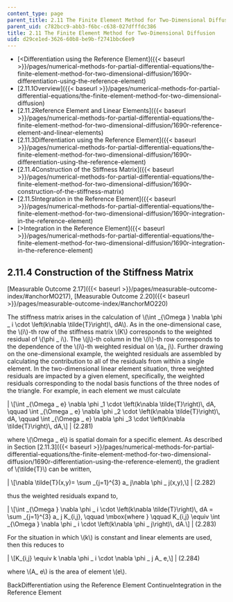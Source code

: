 ```yaml
---
content_type: page
parent_title: 2.11 The Finite Element Method for Two-Dimensional Diffusion
parent_uid: c782bcc9-abb3-f6bc-c638-027dfffdc386
title: 2.11 The Finite Element Method for Two-Dimensional Diffusion
uid: d29ce1ed-3626-60b8-be9b-f2741bbc6ee9
---
```


*   [<Differentiation using the Reference Element]({{< baseurl >}}/pages/numerical-methods-for-partial-differential-equations/the-finite-element-method-for-two-dimensional-diffusion/1690r-differentiation-using-the-reference-element)
*   [2.11.1Overview]({{< baseurl >}}/pages/numerical-methods-for-partial-differential-equations/the-finite-element-method-for-two-dimensional-diffusion)
*   [2.11.2Reference Element and Linear Elements]({{< baseurl >}}/pages/numerical-methods-for-partial-differential-equations/the-finite-element-method-for-two-dimensional-diffusion/1690r-reference-element-and-linear-elements)
*   [2.11.3Differentiation using the Reference Element]({{< baseurl >}}/pages/numerical-methods-for-partial-differential-equations/the-finite-element-method-for-two-dimensional-diffusion/1690r-differentiation-using-the-reference-element)
*   [2.11.4Construction of the Stiffness Matrix]({{< baseurl >}}/pages/numerical-methods-for-partial-differential-equations/the-finite-element-method-for-two-dimensional-diffusion/1690r-construction-of-the-stiffness-matrix)
*   [2.11.5Integration in the Reference Element]({{< baseurl >}}/pages/numerical-methods-for-partial-differential-equations/the-finite-element-method-for-two-dimensional-diffusion/1690r-integration-in-the-reference-element)
*   [\>Integration in the Reference Element]({{< baseurl >}}/pages/numerical-methods-for-partial-differential-equations/the-finite-element-method-for-two-dimensional-diffusion/1690r-integration-in-the-reference-element)

2.11.4 Construction of the Stiffness Matrix
-------------------------------------------

[Measurable Outcome 2.17]({{< baseurl >}}/pages/measurable-outcome-index/#anchorMO217), [Measurable Outcome 2.20]({{< baseurl >}}/pages/measurable-outcome-index/#anchorMO220)

The stiffness matrix arises in the calculation of \\(\\int \_{\\Omega } \\nabla \\phi \_ i \\cdot \\left(k\\nabla \\tilde{T}\\right)\\, dA\\). As in the one-dimensional case, the \\(i\\)-th row of the stiffness matrix \\(K\\) corresponds to the weighted residual of \\(\\phi \_ i\\). The \\(j\\)-th column in the \\(i\\)-th row corresponds to the dependence of the \\(i\\)-th weighted residual on \\(a\_ j\\). Further drawing on the one-dimensional example, the weighted residuals are assembled by calculating the contribution to all of the residuals from within a single element. In the two-dimensional linear element situation, three weighted residuals are impacted by a given element, specifically, the weighted residuals corresponding to the nodal basis functions of the three nodes of the triangle. For example, in each element we must calculate

| \\\[\\int \_{\\Omega \_ e} \\nabla \\phi \_1 \\cdot \\left(k\\nabla \\tilde{T}\\right)\\, dA, \\qquad \\int \_{\\Omega \_ e} \\nabla \\phi \_2 \\cdot \\left(k\\nabla \\tilde{T}\\right)\\, dA, \\qquad \\int \_{\\Omega \_ e} \\nabla \\phi \_3 \\cdot \\left(k\\nabla \\tilde{T}\\right)\\, dA,\\\] | (2.281) 

where \\(\\Omega \_ e\\) is spatial domain for a specific element. As described in Section [2.11.3]({{< baseurl >}}/pages/numerical-methods-for-partial-differential-equations/the-finite-element-method-for-two-dimensional-diffusion/1690r-differentiation-using-the-reference-element), the gradient of \\(\\tilde{T}\\) can be written,

| \\\[\\nabla \\tilde{T}(x,y)= \\sum \_{j=1}^{3} a\_ j\\nabla \\phi \_ j(x,y),\\\] | (2.282) 

thus the weighted residuals expand to,

| \\\[\\int \_{\\Omega } \\nabla \\phi \_ i \\cdot \\left(k\\nabla \\tilde{T}\\right)\\, dA = \\sum \_{j=1}^{3} a\_ j K\_{i,j}, \\qquad \\mbox{where } \\qquad K\_{i,j} \\equiv \\int \_{\\Omega } \\nabla \\phi \_ i \\cdot \\left(k\\nabla \\phi \_ j\\right)\\, dA.\\\] | (2.283) 

For the situation in which \\(k\\) is constant and linear elements are used, then this reduces to

| \\\[K\_{i,j} \\equiv k \\nabla \\phi \_ i \\cdot \\nabla \\phi \_ j A\_ e,\\\] | (2.284) 

where \\(A\_ e\\) is the area of element \\(e\\).

BackDifferentiation using the Reference Element ContinueIntegration in the Reference Element